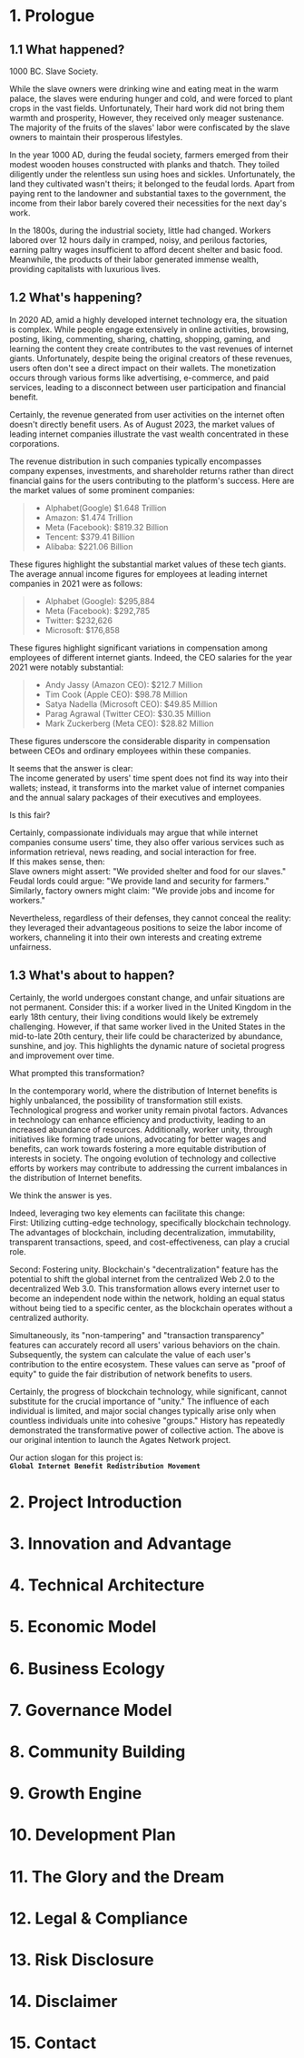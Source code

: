 # 1. Prologue
## 1.1 What happened?
1000 BC. Slave Society.

While the slave owners were drinking wine and eating meat in the warm palace, the slaves were enduring hunger and cold, and were forced to plant crops in the vast fields. Unfortunately, Their hard work did not bring them warmth and prosperity, However, they received only meager sustenance. The majority of the fruits of the slaves' labor were confiscated by the slave owners to maintain their prosperous lifestyles.

In the year 1000 AD, during the feudal society, farmers emerged from their modest wooden houses constructed with planks and thatch. They toiled diligently under the relentless sun using hoes and sickles. Unfortunately, the land they cultivated wasn't theirs; it belonged to the feudal lords. Apart from paying rent to the landowner and substantial taxes to the government, the income from their labor barely covered their necessities for the next day's work.

In the 1800s, during the industrial society, little had changed. Workers labored over 12 hours daily in cramped, noisy, and perilous factories, earning paltry wages insufficient to afford decent shelter and basic food. Meanwhile, the products of their labor generated immense wealth, providing capitalists with luxurious lives.
## 1.2 What's happening?
In 2020 AD, amid a highly developed internet technology era, the situation is complex. While people engage extensively in online activities, browsing, posting, liking, commenting, sharing, chatting, shopping, gaming, and learning the content they create contributes to the vast revenues of internet giants. Unfortunately, despite being the original creators of these revenues, users often don't see a direct impact on their wallets. The monetization occurs through various forms like advertising, e-commerce, and paid services, leading to a disconnect between user participation and financial benefit.

Certainly, the revenue generated from user activities on the internet often doesn't directly benefit users. As of August 2023, the market values of leading internet companies illustrate the vast wealth concentrated in these corporations. 

The revenue distribution in such companies typically encompasses company expenses, investments, and shareholder returns rather than direct financial gains for the users contributing to the platform's success. Here are the market values of some prominent companies:<br>
> * Alphabet(Google)        $1.648 Trillion<br>
> * Amazon: 				$1.474 Trillion<br>
> * Meta (Facebook): 		$819.32 Billion<br>
> * Tencent: 				$379.41 Billion<br>
> * Alibaba: 				$221.06 Billion<br>

These figures highlight the substantial market values of these tech giants.
The average annual income figures for employees at leading internet companies in 2021 were as follows:<br>
> * Alphabet (Google): 		$295,884<br>
> * Meta (Facebook): 		$292,785<br>
> * Twitter: 				$232,626<br>
> * Microsoft: 				$176,858<br>

These figures highlight significant variations in compensation among employees of different internet giants.
Indeed, the CEO salaries for the year 2021 were notably substantial:
> * Andy Jassy (Amazon CEO): 		$212.7 Million<br>
> * Tim Cook (Apple CEO): 			$98.78 Million<br>
> * Satya Nadella (Microsoft CEO): 	$49.85 Million<br>
> * Parag Agrawal (Twitter CEO): 		$30.35 Million<br>
> * Mark Zuckerberg (Meta CEO): 		$28.82 Million<br>

These figures underscore the considerable disparity in compensation between CEOs and ordinary employees within these companies.

It seems that the answer is clear:<br>
The income generated by users' time spent does not find its way into their wallets; instead, it transforms into the market value of internet companies and the annual salary packages of their executives and employees.

Is this fair?

Certainly, compassionate individuals may argue that while internet companies consume users' time, they also offer various services such as information retrieval, news reading, and social interaction for free.<br>
If this makes sense, then:<br>
Slave owners might assert: "We provided shelter and food for our slaves." <br>
Feudal lords could argue: "We provide land and security for farmers." <br>
Similarly, factory owners might claim: "We provide jobs and income for workers." 

Nevertheless, regardless of their defenses, they cannot conceal the reality: they leveraged their advantageous positions to seize the labor income of workers, channeling it into their own interests and creating extreme unfairness.

## 1.3 What's about to happen?
Certainly, the world undergoes constant change, and unfair situations are not permanent. Consider this: if a worker lived in the United Kingdom in the early 18th century, their living conditions would likely be extremely challenging. However, if that same worker lived in the United States in the mid-to-late 20th century, their life could be characterized by abundance, sunshine, and joy. This highlights the dynamic nature of societal progress and improvement over time.

What prompted this transformation?

In the contemporary world, where the distribution of Internet benefits is highly unbalanced, the possibility of transformation still exists. Technological progress and worker unity remain pivotal factors. Advances in technology can enhance efficiency and productivity, leading to an increased abundance of resources. Additionally, worker unity, through initiatives like forming trade unions, advocating for better wages and benefits, can work towards fostering a more equitable distribution of interests in society. The ongoing evolution of technology and collective efforts by workers may contribute to addressing the current imbalances in the distribution of Internet benefits.

We think the answer is yes.

Indeed, leveraging two key elements can facilitate this change:<br>
First: Utilizing cutting-edge technology, specifically blockchain technology. The advantages of blockchain, including decentralization, immutability, transparent transactions, speed, and cost-effectiveness, can play a crucial role.<br>

Second: Fostering unity. Blockchain's "decentralization" feature has the potential to shift the global internet from the centralized Web 2.0 to the decentralized Web 3.0. This transformation allows every internet user to become an independent node within the network, holding an equal status without being tied to a specific center, as the blockchain operates without a centralized authority.

Simultaneously, its "non-tampering" and "transaction transparency" features can accurately record all users' various behaviors on the chain. Subsequently, the system can calculate the value of each user's contribution to the entire ecosystem. These values can serve as "proof of equity" to guide the fair distribution of network benefits to users.

Certainly, the progress of blockchain technology, while significant, cannot substitute for the crucial importance of "unity." The influence of each individual is limited, and major social changes typically arise only when countless individuals unite into cohesive "groups." History has repeatedly demonstrated the transformative power of collective action.
The above is our original intention to launch the Agates Network project.

Our action slogan for this project is:<br>
**`Global Internet Benefit Redistribution Movement`**
# 2. Project Introduction
# 3. Innovation and Advantage
# 4. Technical Architecture
# 5. Economic Model
# 6. Business Ecology
# 7. Governance Model
# 8. Community Building
# 9. Growth Engine
# 10. Development Plan
# 11. The Glory and the Dream
# 12. Legal & Compliance
# 13. Risk Disclosure
# 14. Disclaimer
# 15. Contact
